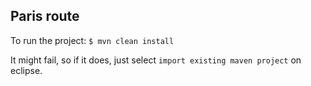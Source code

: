 ## Paris route

To run the project:
```$ mvn clean install```

It might fail, so if it does, just select `import existing maven project` on eclipse.
